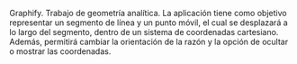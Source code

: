 Graphify. Trabajo de geometría analítica.
La aplicación tiene como objetivo representar un segmento de línea y un punto móvil, el cual se desplazará a lo largo del segmento, dentro de un sistema de coordenadas cartesiano. Además, permitirá cambiar la orientación de la razón y la opción de ocultar o mostrar las coordenadas.
